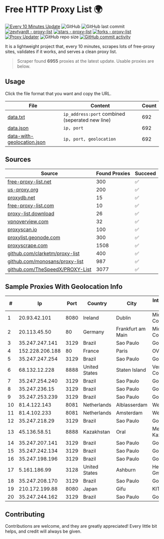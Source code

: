 
# Free HTTP Proxy List 🌍

[![Every 10 Minutes Update](https://github.com/mertguvencli/http-proxy-list/actions/workflows/main.yml/badge.svg?branch=main)](https://github.com/mertguvencli/http-proxy-list/actions/workflows/main.yml)
![GitHub](https://img.shields.io/github/license/mertguvencli/http-proxy-list)
![GitHub last commit](https://img.shields.io/github/last-commit/mertguvencli/http-proxy-list)
[![zevtyardt - proxy-list](https://img.shields.io/static/v1?label=zevtyardt&message=proxy-list&color=blue&logo=github)](https://github.com/zevtyardt/proxy-list "Go to GitHub repo")
[![stars - proxy-list](https://img.shields.io/github/stars/zevtyardt/proxy-list?style=social)](https://github.com/zevtyardt/proxy-list)
[![forks - proxy-list](https://img.shields.io/github/forks/zevtyardt/proxy-list?style=social)](https://github.com/zevtyardt/proxy-list)
[![Proxy Updater](https://github.com/zevtyardt/proxy-list/workflows/Proxy%20Updater/badge.svg)](https://github.com/zevtyardt/proxy-list/actions?query=workflow:"Proxy+Updater")
![GitHub repo size](https://img.shields.io/github/repo-size/zevtyardt/proxy-list)
[![GitHub commit activity](https://img.shields.io/github/commit-activity/m/zevtyardt/proxy-list?logo=commits)](https://github.com/zevtyardt/proxy-list/commits/main)

It is a lightweight project that, every 10 minutes, scrapes lots of free-proxy sites, validates if it works, and serves a clean proxy list.

> Scraper found **6955** proxies at the latest update. Usable proxies are below.

## Usage

Click the file format that you want and copy the URL.

|File|Content|Count|
|----|-------|-----|
|[data.txt](https://raw.githubusercontent.com/mertguvencli/http-proxy-list/main/proxy-list/data.txt)|`ip_address:port` combined (seperated new line)|692|
|[data.json](https://raw.githubusercontent.com/mertguvencli/http-proxy-list/main/proxy-list/data.json)|`ip, port`|692|
|[data-with-geolocation.json](https://raw.githubusercontent.com/mertguvencli/http-proxy-list/main/proxy-list/data-with-geolocation.json)|`ip, port, geolocation`|692|

## Sources

|Source|Found Proxies|Succeed|
|------|-------------|-------|
|[free-proxy-list.net](https://free-proxy-list.net)|300|✅|
|[us-proxy.org](https://www.us-proxy.org)|200|✅|
|[proxydb.net](http://proxydb.net)|15|✅|
|[free-proxy-list.com](https://free-proxy-list.com/?page=&port=&type%5B%5D=http&type%5B%5D=https&up_time=0&search=Search)|10|✅|
|[proxy-list.download](https://www.proxy-list.download/HTTP)|26|✅|
|[vpnoverview.com](https://vpnoverview.com/privacy/anonymous-browsing/free-proxy-servers)|32|✅|
|[proxyscan.io](https://www.proxyscan.io)|100|✅|
|[proxylist.geonode.com](https://proxylist.geonode.com/api/proxy-list?limit=300&page=1&sort_by=lastChecked&sort_type=desc&protocols=http,https)|300|✅|
|[proxyscrape.com](https://api.proxyscrape.com/v2/?request=displayproxies&protocol=http&timeout=10000&country=all&ssl=all&anonymity=all)|1508|✅|
|[github.com/clarketm/proxy-list](https://raw.githubusercontent.com/clarketm/proxy-list/master/proxy-list-raw.txt)|400|✅|
|[github.com/monosans/proxy-list](https://raw.githubusercontent.com/monosans/proxy-list/main/proxies/http.txt)|987|✅|
|[github.com/TheSpeedX/PROXY-List](https://raw.githubusercontent.com/TheSpeedX/PROXY-List/master/http.txt)|3077|✅|


## Sample Proxies With Geolocation Info

|#|Ip|Port|Country|City|Internet Service Provider|
|-|--|----|-------|----|-------------------------|
|1|20.93.42.101|8080|Ireland|Dublin|Microsoft Corporation|
|2|20.113.45.50|80|Germany|Frankfurt am Main|Microsoft Corporation|
|3|35.247.247.141|3129|Brazil|Sao Paulo|Google LLC|
|4|152.228.206.188|80|France|Paris|OVH SAS|
|5|35.247.247.254|3129|Brazil|Sao Paulo|Google LLC|
|6|68.132.12.228|8888|United States|Staten Island|Verizon Communications|
|7|35.247.254.240|3129|Brazil|Sao Paulo|Google LLC|
|8|35.247.236.15|3129|Brazil|Sao Paulo|Google LLC|
|9|35.247.253.239|3129|Brazil|Sao Paulo|Google LLC|
|10|81.4.122.143|8081|Netherlands|Alblasserdam|WeservIT|
|11|81.4.102.233|8081|Netherlands|Amsterdam|WeservIT|
|12|35.247.218.29|3129|Brazil|Sao Paulo|Google LLC|
|13|45.136.58.51|8888|Kazakhstan|Oral|Megahost Kazakhstan TOO|
|14|35.247.207.141|3129|Brazil|Sao Paulo|Google LLC|
|15|35.247.242.134|3129|Brazil|Sao Paulo|Google LLC|
|16|35.247.198.196|3129|Brazil|Sao Paulo|Google LLC|
|17|5.161.186.99|3128|United States|Ashburn|Hetzner Online GmbH|
|18|35.247.208.170|3129|Brazil|Sao Paulo|Google LLC|
|19|210.172.199.88|8080|Japan|Gifu|KITAGATA|
|20|35.247.244.162|3129|Brazil|Sao Paulo|Google LLC|



## Contributing

Contributions are welcome, and they are greatly appreciated! Every
little bit helps, and credit will always be given.

